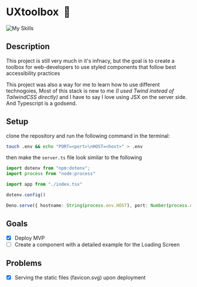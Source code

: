 # UXtoolbox&nbsp; 🧰

![My Skills](https://go-skill-icons.vercel.app/api/icons?i=ts,hono,deno,tailwindcss)

## Description

This project is still very much in it's infnacy, but the goal is to create a toolbox for web-developers to use styled components that follow best accessibility practices

This project was also a way for me to learn how to use different technogoies, Most of this stack is new to me _(I used Twind instead of TailwindCSS directly)_ and I have to say I love using JSX on the server side. And Typescript is a godsend.

## Setup

clone the repository and run the following command in the terminal:

```bash
touch .env && echo "PORT=<port>\nHOST=<host>" > .env
```

then make the `server.ts` file look similar to the following

```typescript
import dotenv from "npm:dotenv";
import process from "node:process"

import app from "./index.tsx"

dotenv.config()

Deno.serve({ hostname: String(process.env.HOST), port: Number(process.env.PORT) }, app.fetch)
```

## Goals

- [x] Deploy MVP
- [ ] Create a component with a detailed example for the Loading Screen

## Problems

- [x] Serving the static files (favicon.svg) upon deployment
